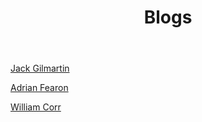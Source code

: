 ﻿---
layout: page
title: Blogs
description: >
  Here you can view the blog list for each member of Team Viteză.
menu: true
order: 1
---

[Jack Gilmartin](/blogs_jack/)

[Adrian Fearon](/adrian/)

[William Corr](/blogs_william/)